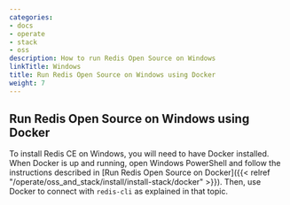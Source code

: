 ```yaml
---
categories:
- docs
- operate
- stack
- oss
description: How to run Redis Open Source on Windows
linkTitle: Windows
title: Run Redis Open Source on Windows using Docker
weight: 7
---
```


## Run Redis Open Source on Windows using Docker

To install Redis CE on Windows, you will need to have Docker installed. When Docker is up and running, open Windows PowerShell and follow the instructions described in [Run Redis Open Source on Docker]({{< relref "/operate/oss_and_stack/install/install-stack/docker" >}}). Then, use Docker to connect with `redis-cli` as explained in that topic.
